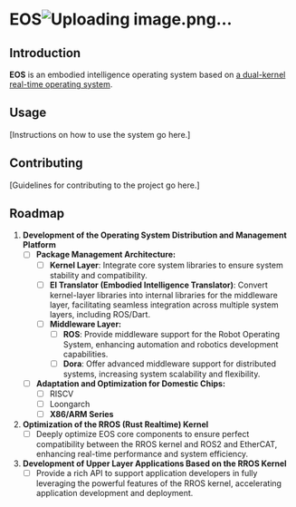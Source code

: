 # EOS![Uploading image.png…]()


## Introduction

**EOS** is an embodied intelligence operating system based on [a dual-kernel real-time operating system](https://github.com/BUPT-OS/RROS).

## Usage

[Instructions on how to use the system go here.]

## Contributing

[Guidelines for contributing to the project go here.]

## Roadmap

1. **Development of the Operating System Distribution and Management Platform**
   - [ ] **Package Management Architecture:**
     - [ ] **Kernel Layer**: Integrate core system libraries to ensure system stability and compatibility.
     - [ ] **EI Translator (Embodied Intelligence Translator)**: Convert kernel-layer libraries into internal libraries for the middleware layer, facilitating seamless integration across multiple system layers, including ROS/Dart.
     - [ ] **Middleware Layer:**
       - [ ] **ROS**: Provide middleware support for the Robot Operating System, enhancing automation and robotics development capabilities.
       - [ ] **Dora**: Offer advanced middleware support for distributed systems, increasing system scalability and flexibility.
   - [ ] **Adaptation and Optimization for Domestic Chips:**
     - [ ] RISCV
     - [ ] Loongarch
     - [ ] **X86/ARM Series**

2. **Optimization of the RROS (Rust Realtime) Kernel**
   - [ ] Deeply optimize EOS core components to ensure perfect compatibility between the RROS kernel and ROS2 and EtherCAT, enhancing real-time performance and system efficiency.

3. **Development of Upper Layer Applications Based on the RROS Kernel**
   - [ ] Provide a rich API to support application developers in fully leveraging the powerful features of the RROS kernel, accelerating application development and deployment.
